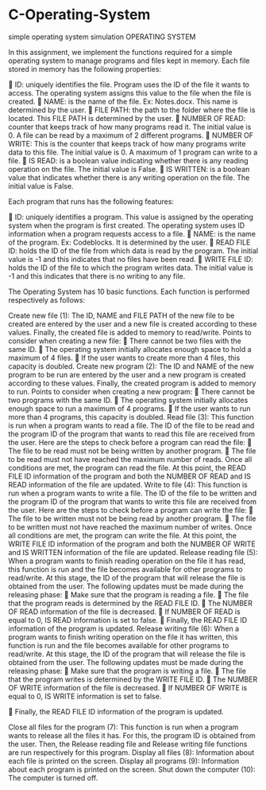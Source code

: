 # C-Operating-System
simple operating system simulation
OPERATING SYSTEM

In this assignment, we implement the functions required for a simple operating system to manage programs and files kept in memory.
Each file stored in memory has the following properties:

 ID: uniquely identifies the file. Program uses the ID of the file it wants to access. The operating system assigns this
value to the file when the file is created.
 NAME: is the name of the file. Ex: Notes.docx. This name is determined by the user.
 FILE PATH: the path to the folder where the file is located. This FILE PATH is determined by the user.
 NUMBER OF READ: counter that keeps track of how many programs read it. The initial value is 0. A file can be
read by a maximum of 2 different programs.
 NUMBER OF WRITE: This is the counter that keeps track of how many programs write data to this file. The initial
value is 0. A maximum of 1 program can write to a file.
 IS READ: is a boolean value indicating whether there is any reading operation on the file. The initial value is False.
 IS WRITTEN: is a boolean value that indicates whether there is any writing operation on the file. The initial value is
False.

Each program that runs has the following features:

 ID: uniquely identifies a program. This value is assigned by the operating system when the program is first created.
The operating system uses ID information when a program requests access to a file.
 NAME: is the name of the program. Ex: Codeblocks. It is determined by the user.
 READ FILE ID: holds the ID of the file from which data is read by the program. The initial value is -1 and this
indicates that no files have been read.
 WRITE FILE ID: holds the ID of the file to which the program writes data. The initial value is -1 and this indicates
that there is no writing to any file.

The Operating System has 10 basic functions. Each function is performed respectively as follows:

Create new file (1): The ID, NAME and FILE PATH of the new file to be created are entered by the user and a new file is created
according to these values. Finally, the created file is added to memory to read/write.
Points to consider when creating a new file:
 There cannot be two files with the same ID.
 The operating system initially allocates enough space to hold a maximum of 4 files.
 If the user wants to create more than 4 files, this capacity is doubled.
Create new program (2): The ID and NAME of the new program to be run are entered by the user and a new program is created
according to these values. Finally, the created program is added to memory to run.
Points to consider when creating a new program:
 There cannot be two programs with the same ID.
 The operating system initially allocates enough space to run a maximum of 4 programs.
 If the user wants to run more than 4 programs, this capacity is doubled.
Read file (3): This function is run when a program wants to read a file. The ID of the file to be read and the program ID of the program
that wants to read this file are received from the user.
Here are the steps to check before a program can read the file:
 The file to be read must not be being written by another program.
 The file to be read must not have reached the maximum number of reads.
Once all conditions are met, the program can read the file. At this point, the READ FILE ID information of the program and both the
NUMBER OF READ and IS READ information of the file are updated.
Write to file (4): This function is run when a program wants to write a file. The ID of the file to be written and the program ID of the
program that wants to write this file are received from the user.
Here are the steps to check before a program can write the file:
 The file to be written must not be being read by another program.
 The file to be written must not have reached the maximum number of writes.
Once all conditions are met, the program can write the file. At this point, the WRITE FILE ID information of the program and both the
NUMBER OF WRITE and IS WRITTEN information of the file are updated.
Release reading file (5): When a program wants to finish reading operation on the file it has read, this function is run and the file
becomes available for other programs to read/write. At this stage, the ID of the program that will release the file is obtained from the
user.
The following updates must be made during the releasing phase:
 Make sure that the program is reading a file.
 The file that the program reads is determined by the READ FILE ID.
 The NUMBER OF READ information of the file is decreased.
 If NUMBER OF READ is equal to 0, IS READ information is set to false.
 Finally, the READ FILE ID information of the program is updated.
Release writing file (6): When a program wants to finish writing operation on the file it has written, this function is run and the file
becomes available for other programs to read/write. At this stage, the ID of the program that will release the file is obtained from the
user.
The following updates must be made during the releasing phase:
 Make sure that the program is writing a file.
 The file that the program writes is determined by the WRITE FILE ID.
 The NUMBER OF WRITE information of the file is decreased.
 If NUMBER OF WRITE is equal to 0, IS WRITE information is set to false.

 Finally, the READ FILE ID information of the program is updated.

Close all files for the program (7): This function is run when a program wants to release all the files it has. For this, the program ID
is obtained from the user. Then, the Release reading file and Release writing file functions are run respectively for this program.
Display all files (8): Information about each file is printed on the screen.
Display all programs (9): Information about each program is printed on the screen.
Shut down the computer (10): The computer is turned off.
